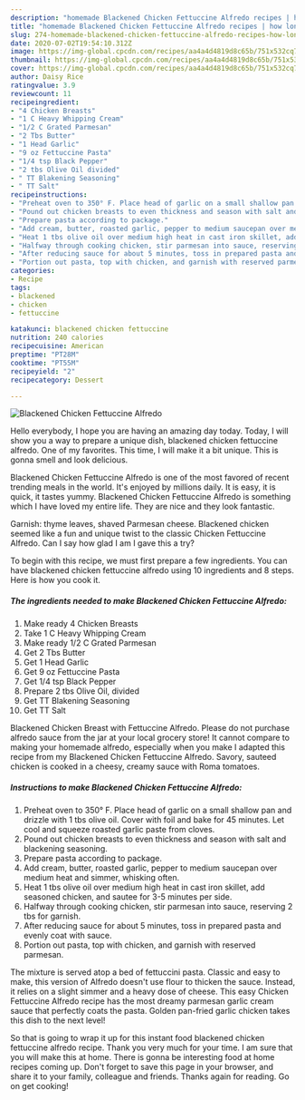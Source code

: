 ```yaml
---
description: "homemade Blackened Chicken Fettuccine Alfredo recipes | how long to bake Blackened Chicken Fettuccine Alfredo"
title: "homemade Blackened Chicken Fettuccine Alfredo recipes | how long to bake Blackened Chicken Fettuccine Alfredo"
slug: 274-homemade-blackened-chicken-fettuccine-alfredo-recipes-how-long-to-bake-blackened-chicken-fettuccine-alfredo
date: 2020-07-02T19:54:10.312Z
image: https://img-global.cpcdn.com/recipes/aa4a4d4819d8c65b/751x532cq70/blackened-chicken-fettuccine-alfredo-recipe-main-photo.jpg
thumbnail: https://img-global.cpcdn.com/recipes/aa4a4d4819d8c65b/751x532cq70/blackened-chicken-fettuccine-alfredo-recipe-main-photo.jpg
cover: https://img-global.cpcdn.com/recipes/aa4a4d4819d8c65b/751x532cq70/blackened-chicken-fettuccine-alfredo-recipe-main-photo.jpg
author: Daisy Rice
ratingvalue: 3.9
reviewcount: 11
recipeingredient:
- "4 Chicken Breasts"
- "1 C Heavy Whipping Cream"
- "1/2 C Grated Parmesan"
- "2 Tbs Butter"
- "1 Head Garlic"
- "9 oz Fettuccine Pasta"
- "1/4 tsp Black Pepper"
- "2 tbs Olive Oil divided"
- " TT Blakening Seasoning"
- " TT Salt"
recipeinstructions:
- "Preheat oven to 350° F. Place head of garlic on a small shallow pan and drizzle with 1 tbs olive oil. Cover with foil and bake for 45 minutes. Let cool and squeeze roasted garlic paste from cloves."
- "Pound out chicken breasts to even thickness and season with salt and blackening seasoning."
- "Prepare pasta according to package."
- "Add cream, butter, roasted garlic, pepper to medium saucepan over medium heat and simmer, whisking often."
- "Heat 1 tbs olive oil over medium high heat in cast iron skillet, add seasoned chicken, and sautee for 3-5 minutes per side."
- "Halfway through cooking chicken, stir parmesan into sauce, reserving 2 tbs for garnish."
- "After reducing sauce for about 5 minutes, toss in prepared pasta and evenly coat with sauce."
- "Portion out pasta, top with chicken, and garnish with reserved parmesan."
categories:
- Recipe
tags:
- blackened
- chicken
- fettuccine

katakunci: blackened chicken fettuccine 
nutrition: 240 calories
recipecuisine: American
preptime: "PT28M"
cooktime: "PT55M"
recipeyield: "2"
recipecategory: Dessert

---
```



![Blackened Chicken Fettuccine Alfredo](https://img-global.cpcdn.com/recipes/aa4a4d4819d8c65b/751x532cq70/blackened-chicken-fettuccine-alfredo-recipe-main-photo.jpg)

Hello everybody, I hope you are having an amazing day today. Today, I will show you a way to prepare a unique dish, blackened chicken fettuccine alfredo. One of my favorites. This time, I will make it a bit unique. This is gonna smell and look delicious.

Blackened Chicken Fettuccine Alfredo is one of the most favored of recent trending meals in the world. It's enjoyed by millions daily. It is easy, it is quick, it tastes yummy. Blackened Chicken Fettuccine Alfredo is something which I have loved my entire life. They are nice and they look fantastic.

Garnish: thyme leaves, shaved Parmesan cheese. Blackened chicken seemed like a fun and unique twist to the classic Chicken Fettuccine Alfredo. Can I say how glad I am I gave this a try?


To begin with this recipe, we must first prepare a few ingredients. You can have blackened chicken fettuccine alfredo using 10 ingredients and 8 steps. Here is how you cook it.

<!--inarticleads1-->

##### The ingredients needed to make Blackened Chicken Fettuccine Alfredo:

1. Make ready 4 Chicken Breasts
1. Take 1 C Heavy Whipping Cream
1. Make ready 1/2 C Grated Parmesan
1. Get 2 Tbs Butter
1. Get 1 Head Garlic
1. Get 9 oz Fettuccine Pasta
1. Get 1/4 tsp Black Pepper
1. Prepare 2 tbs Olive Oil, divided
1. Get  TT Blakening Seasoning
1. Get  TT Salt


Blackened Chicken Breast with Fettuccine Alfredo. Please do not purchase alfredo sauce from the jar at your local grocery store! It cannot compare to making your homemade alfredo, especially when you make I adapted this recipe from my Blackened Chicken Fettuccine Alfredo. Savory, sauteed chicken is cooked in a cheesy, creamy sauce with Roma tomatoes. 

<!--inarticleads2-->

##### Instructions to make Blackened Chicken Fettuccine Alfredo:

1. Preheat oven to 350° F. Place head of garlic on a small shallow pan and drizzle with 1 tbs olive oil. Cover with foil and bake for 45 minutes. Let cool and squeeze roasted garlic paste from cloves.
1. Pound out chicken breasts to even thickness and season with salt and blackening seasoning.
1. Prepare pasta according to package.
1. Add cream, butter, roasted garlic, pepper to medium saucepan over medium heat and simmer, whisking often.
1. Heat 1 tbs olive oil over medium high heat in cast iron skillet, add seasoned chicken, and sautee for 3-5 minutes per side.
1. Halfway through cooking chicken, stir parmesan into sauce, reserving 2 tbs for garnish.
1. After reducing sauce for about 5 minutes, toss in prepared pasta and evenly coat with sauce.
1. Portion out pasta, top with chicken, and garnish with reserved parmesan.


The mixture is served atop a bed of fettuccini pasta. Classic and easy to make, this version of Alfredo doesn&#39;t use flour to thicken the sauce. Instead, it relies on a slight simmer and a heavy dose of cheese. This easy Chicken Fettuccine Alfredo recipe has the most dreamy parmesan garlic cream sauce that perfectly coats the pasta. Golden pan-fried garlic chicken takes this dish to the next level! 

So that is going to wrap it up for this instant food blackened chicken fettuccine alfredo recipe. Thank you very much for your time. I am sure that you will make this at home. There is gonna be interesting food at home recipes coming up. Don't forget to save this page in your browser, and share it to your family, colleague and friends. Thanks again for reading. Go on get cooking!
